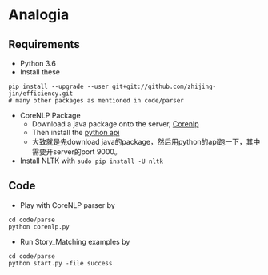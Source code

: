 # Analogia

## Requirements
* Python 3.6
* Install these
```
pip install --upgrade --user git+git://github.com/zhijing-jin/efficiency.git
# many other packages as mentioned in code/parser
```


* CoreNLP Package
  * Download a java package onto the server, [Corenlp](https://stanfordnlp.github.io/CoreNLP/download.html)
  * Then install the [python api](https://github.com/smilli/py-corenlp)
  * 大致就是先download java的package，然后用python的api跑一下，其中需要开server的port 9000。
* Install NLTK with `sudo pip install -U nltk`

## Code
* Play with CoreNLP parser by
```
cd code/parse 
python corenlp.py
```

* Run Story_Matching examples by

```
cd code/parse 
python start.py -file success
```

